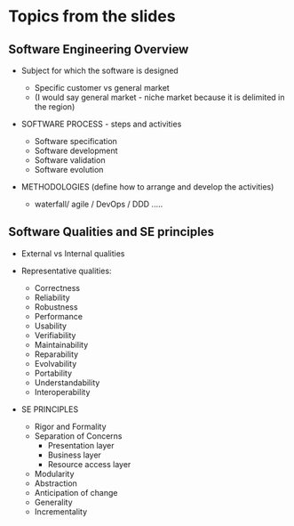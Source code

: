 # Topics from the slides

## Software Engineering Overview

* Subject for which the software is designed
    - Specific customer vs general market
    - (I would say general market - niche market because it is delimited in the region)

* SOFTWARE PROCESS - steps and activities
    - Software specification
    - Software development
    - Software validation
    - Software evolution

* METHODOLOGIES (define how to arrange and develop the activities)
    - waterfall/ agile / DevOps / DDD .....

## Software Qualities and SE principles 

* External vs Internal qualities

* Representative qualities:
    - Correctness
    - Reliability
    - Robustness
    - Performance 
    - Usability
    - Verifiability
    - Maintainability
    - Reparability
    - Evolvability
    - Portability
    - Understandability
    - Interoperability

* SE PRINCIPLES
    - Rigor and Formality
    - Separation of Concerns
        - Presentation layer
        - Business layer
        - Resource access layer
    - Modularity
    - Abstraction
    - Anticipation of change
    - Generality
    - Incrementality 

